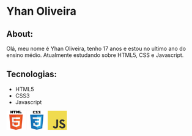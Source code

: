 <h1> Yhan Oliveira </h1>
<h2> About: </h2>
<p> Olá, meu nome é Yhan Oliveira, tenho 17 anos e estou no ultimo ano do ensino médio. Atualmente estudando sobre HTML5, CSS e Javascript.
<h2> Tecnologias: </h2>
<ul>
  <li> HTML5</li>
  <li> CSS3</li>
  <li> Javascript</li>
</ul>
  <code><img height="50" src="https://raw.githubusercontent.com/github/explore/80688e429a7d4ef2fca1e82350fe8e3517d3494d/topics/html/html.png" alt="HTML5"/></code>
  <code><img height="50" src="https://raw.githubusercontent.com/github/explore/80688e429a7d4ef2fca1e82350fe8e3517d3494d/topics/css/css.png" alt="CSS"/></code>
  <code><img height="50" src="https://raw.githubusercontent.com/github/explore/80688e429a7d4ef2fca1e82350fe8e3517d3494d/topics/javascript/javascript.png" alt="Javascript"/></code>

